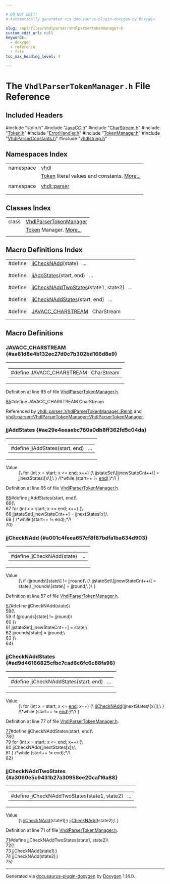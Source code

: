 ```yaml
---

# DO NOT EDIT!
# Automatically generated via docusaurus-plugin-doxygen by Doxygen.

slug: /api/files/vhdlparser/vhdlparsertokenmanager-h
custom_edit_url: null
keywords:
  - doxygen
  - reference
  - file
toc_max_heading_level: 4

---
```


<div class="doxyPage">

# The `VhdlParserTokenManager.h` File Reference



## Included Headers

<div class="doxyIncludesList">#include "stdio.h"
#include "<a href="/web-doxygen/docs/api/files/vhdlparser/javacc-h">JavaCC.h</a>"
#include "<a href="/web-doxygen/docs/api/files/vhdlparser/charstream-h">CharStream.h</a>"
#include "<a href="/web-doxygen/docs/api/files/vhdlparser/token-h">Token.h</a>"
#include "<a href="/web-doxygen/docs/api/files/vhdlparser/errorhandler-h">ErrorHandler.h</a>"
#include "<a href="/web-doxygen/docs/api/files/vhdlparser/tokenmanager-h">TokenManager.h</a>"
#include "<a href="/web-doxygen/docs/api/files/vhdlparser/vhdlparserconstants-h">VhdlParserConstants.h</a>"
#include "<a href="/web-doxygen/docs/api/files/vhdlparser/vhdlstring-h">vhdlstring.h</a>"
</div>

## Namespaces Index

<table class="doxyMembersIndex">

<tr class="doxyMemberIndexItem">
<td class="doxyMemberIndexItemType" align="left" valign="top">namespace</td>
<td class="doxyMemberIndexItemName" align="left" valign="top"><a href="/web-doxygen/docs/api/namespaces/vhdl">vhdl</a></td>
</tr>
<tr class="doxyMemberIndexDescription">
<td class="doxyMemberIndexDescriptionLeft"></td>
<td class="doxyMemberIndexDescriptionRight">
<a href="/web-doxygen/docs/api/classes/token">Token</a> literal values and constants. <a href="/web-doxygen/docs/api/namespaces/vhdl/#details">More...</a>
</td>
</tr>
<tr class="doxyMemberIndexSeparator">
<td class="doxyMemberIndexSeparator" colspan="2"></td>
</tr>

<tr class="doxyMemberIndexItem">
<td class="doxyMemberIndexItemType" align="left" valign="top">namespace</td>
<td class="doxyMemberIndexItemName" align="left" valign="top"><a href="/web-doxygen/docs/api/namespaces/vhdl/parser">vhdl::parser</a></td>
</tr>
<tr class="doxyMemberIndexDescription">
<td class="doxyMemberIndexDescriptionLeft"></td>
<td class="doxyMemberIndexDescriptionRight">
</td>
</tr>
<tr class="doxyMemberIndexSeparator">
<td class="doxyMemberIndexSeparator" colspan="2"></td>
</tr>

</table>

## Classes Index

<table class="doxyMembersIndex">

<tr class="doxyMemberIndexItem">
<td class="doxyMemberIndexItemType" align="left" valign="top">class</td>
<td class="doxyMemberIndexItemName" align="left" valign="top"><a href="/web-doxygen/docs/api/classes/vhdl/parser/vhdlparsertokenmanager">VhdlParserTokenManager</a></td>
</tr>
<tr class="doxyMemberIndexDescription">
<td class="doxyMemberIndexDescriptionLeft"></td>
<td class="doxyMemberIndexDescriptionRight">
<a href="/web-doxygen/docs/api/classes/vhdl/parser/token">Token</a> Manager. <a href="/web-doxygen/docs/api/classes/vhdl/parser/vhdlparsertokenmanager/#details">More...</a>
</td>
</tr>
<tr class="doxyMemberIndexSeparator">
<td class="doxyMemberIndexSeparator" colspan="2"></td>
</tr>

</table>

## Macro Definitions Index

<table class="doxyMembersIndex">

<tr class="doxyMemberIndexItem">
<td class="doxyMemberIndexItemType" align="left" valign="top">#define</td>
<td class="doxyMemberIndexItemName" align="left" valign="top"><a href="#a001c4feea657cf8f87bdfa1ba634d903">jjCheckNAdd</a>(state)&nbsp;&nbsp;&nbsp;...</td>
</tr>
<tr class="doxyMemberIndexDescription">
<td class="doxyMemberIndexDescriptionLeft"></td>
<td class="doxyMemberIndexDescriptionRight">
</td>
</tr>
<tr class="doxyMemberIndexSeparator">
<td class="doxyMemberIndexSeparator" colspan="2"></td>
</tr>

<tr class="doxyMemberIndexItem">
<td class="doxyMemberIndexItemType" align="left" valign="top">#define</td>
<td class="doxyMemberIndexItemName" align="left" valign="top"><a href="#ae29e4eeaebc760a0db8ff362fd5c04da">jjAddStates</a>(start, end)&nbsp;&nbsp;&nbsp;...</td>
</tr>
<tr class="doxyMemberIndexDescription">
<td class="doxyMemberIndexDescriptionLeft"></td>
<td class="doxyMemberIndexDescriptionRight">
</td>
</tr>
<tr class="doxyMemberIndexSeparator">
<td class="doxyMemberIndexSeparator" colspan="2"></td>
</tr>

<tr class="doxyMemberIndexItem">
<td class="doxyMemberIndexItemType" align="left" valign="top">#define</td>
<td class="doxyMemberIndexItemName" align="left" valign="top"><a href="#a3060e5c9431b27a30958ee20caf16a88">jjCheckNAddTwoStates</a>(state1, state2)&nbsp;&nbsp;&nbsp;...</td>
</tr>
<tr class="doxyMemberIndexDescription">
<td class="doxyMemberIndexDescriptionLeft"></td>
<td class="doxyMemberIndexDescriptionRight">
</td>
</tr>
<tr class="doxyMemberIndexSeparator">
<td class="doxyMemberIndexSeparator" colspan="2"></td>
</tr>

<tr class="doxyMemberIndexItem">
<td class="doxyMemberIndexItemType" align="left" valign="top">#define</td>
<td class="doxyMemberIndexItemName" align="left" valign="top"><a href="#ad9d46166825cfbc7cad6c6fc6c88fa98">jjCheckNAddStates</a>(start, end)&nbsp;&nbsp;&nbsp;...</td>
</tr>
<tr class="doxyMemberIndexDescription">
<td class="doxyMemberIndexDescriptionLeft"></td>
<td class="doxyMemberIndexDescriptionRight">
</td>
</tr>
<tr class="doxyMemberIndexSeparator">
<td class="doxyMemberIndexSeparator" colspan="2"></td>
</tr>

<tr class="doxyMemberIndexItem">
<td class="doxyMemberIndexItemType" align="left" valign="top">#define</td>
<td class="doxyMemberIndexItemName" align="left" valign="top"><a href="#aa81d8e4b132ec27d0c7b302bd166d8e9">JAVACC_CHARSTREAM</a>&nbsp;&nbsp;&nbsp;CharStream</td>
</tr>
<tr class="doxyMemberIndexDescription">
<td class="doxyMemberIndexDescriptionLeft"></td>
<td class="doxyMemberIndexDescriptionRight">
</td>
</tr>
<tr class="doxyMemberIndexSeparator">
<td class="doxyMemberIndexSeparator" colspan="2"></td>
</tr>

</table>


<div class="doxySectionDef">

## Macro Definitions

### JAVACC\_CHARSTREAM {#aa81d8e4b132ec27d0c7b302bd166d8e9}

<div class="doxyMemberItem">
<div class="doxyMemberProto">
<table class="doxyMemberLabels">
<tr class="doxyMemberLabels">
<td class="doxyMemberLabelsLeft">
<table class="doxyMemberName">
<tr>
<td class="doxyMemberName">#define JAVACC_CHARSTREAM&nbsp;&nbsp;&nbsp;CharStream</td>
</tr>
</table>
</td>
</tr>
</table>
</div>
<div class="doxyMemberDoc">



Definition at line 85 of file <a href="/web-doxygen/docs/api/files/vhdlparser/vhdlparsertokenmanager-h">VhdlParserTokenManager.h</a>.

<div class="doxyProgramListing">

<div class="doxyCodeLine"><span class="doxyLineNumber"><a href="#aa81d8e4b132ec27d0c7b302bd166d8e9">85</a></span><span class="doxyLineContent"><span class="doxyHighlightPreprocessor">#define JAVACC_CHARSTREAM CharStream</span></span></div>

</div>


Referenced by <a href="/web-doxygen/docs/api/classes/vhdl/parser/vhdlparsertokenmanager/#a117f0df3f3675897ccb4a63c63a12721">vhdl::parser::VhdlParserTokenManager::ReInit</a> and <a href="/web-doxygen/docs/api/classes/vhdl/parser/vhdlparsertokenmanager/#a817fc78ccb9d705012d397eacb0805a0">vhdl::parser::VhdlParserTokenManager::VhdlParserTokenManager</a>.
</div>
</div>

### jjAddStates {#ae29e4eeaebc760a0db8ff362fd5c04da}

<div class="doxyMemberItem">
<div class="doxyMemberProto">
<table class="doxyMemberLabels">
<tr class="doxyMemberLabels">
<td class="doxyMemberLabelsLeft">
<table class="doxyMemberName">
<tr>
<td class="doxyMemberName">#define jjAddStates(start, end)&nbsp;&nbsp;&nbsp;...</td>
</tr>
</table>
</td>
</tr>
</table>
</div>
<div class="doxyMemberDoc">



<dl class="doxySectionUser">
<dt>Value</dt>
<dd>
<div class="doxyVerbatim">{\
   for (int x = start; x &lt;= <a href="/web-doxygen/docs/api/files/src/dir-cpp/#ad0550a128905c4e07b633d437992b002">end</a>; x++) {\
      jjstateSet\[jjnewStateCnt++\] = jjnextStates\[x\];\
   } /\*while (start++ != <a href="/web-doxygen/docs/api/files/src/dir-cpp/#ad0550a128905c4e07b633d437992b002">end</a>);\*/\
}
</div>
</dd>
</dl>

Definition at line 65 of file <a href="/web-doxygen/docs/api/files/vhdlparser/vhdlparsertokenmanager-h">VhdlParserTokenManager.h</a>.

<div class="doxyProgramListing">

<div class="doxyCodeLine"><span class="doxyLineNumber"><a href="#ae29e4eeaebc760a0db8ff362fd5c04da">65</a></span><span class="doxyLineContent"><span class="doxyHighlightPreprocessor">#define jjAddStates(start, end)\</span></span></div>
<div class="doxyCodeLine"><span class="doxyLineNumber">66</span><span class="doxyLineContent"><span class="doxyHighlightPreprocessor">{\</span></span></div>
<div class="doxyCodeLine"><span class="doxyLineNumber">67</span><span class="doxyLineContent"><span class="doxyHighlightPreprocessor">   for (int x = start; x &lt;= end; x++) {\</span></span></div>
<div class="doxyCodeLine"><span class="doxyLineNumber">68</span><span class="doxyLineContent"><span class="doxyHighlightPreprocessor">      jjstateSet[jjnewStateCnt++] = jjnextStates[x];\</span></span></div>
<div class="doxyCodeLine"><span class="doxyLineNumber">69</span><span class="doxyLineContent"><span class="doxyHighlightPreprocessor">   } </span><span class="doxyHighlightComment">/*while (start++ != end);*/</span><span class="doxyHighlightPreprocessor">\</span></span></div>
<div class="doxyCodeLine"><span class="doxyLineNumber">70</span><span class="doxyLineContent"><span class="doxyHighlightPreprocessor">}</span></span></div>

</div>

</div>
</div>

### jjCheckNAdd {#a001c4feea657cf8f87bdfa1ba634d903}

<div class="doxyMemberItem">
<div class="doxyMemberProto">
<table class="doxyMemberLabels">
<tr class="doxyMemberLabels">
<td class="doxyMemberLabelsLeft">
<table class="doxyMemberName">
<tr>
<td class="doxyMemberName">#define jjCheckNAdd(state)&nbsp;&nbsp;&nbsp;...</td>
</tr>
</table>
</td>
</tr>
</table>
</div>
<div class="doxyMemberDoc">



<dl class="doxySectionUser">
<dt>Value</dt>
<dd>
<div class="doxyVerbatim">{\
   if (jjrounds\[state\] != jjround)\
   {\
      jjstateSet\[jjnewStateCnt++\] = state;\
      jjrounds\[state\] = jjround;\
   }\
}
</div>
</dd>
</dl>

Definition at line 57 of file <a href="/web-doxygen/docs/api/files/vhdlparser/vhdlparsertokenmanager-h">VhdlParserTokenManager.h</a>.

<div class="doxyProgramListing">

<div class="doxyCodeLine"><span class="doxyLineNumber"><a href="#a001c4feea657cf8f87bdfa1ba634d903">57</a></span><span class="doxyLineContent"><span class="doxyHighlightPreprocessor">#define jjCheckNAdd(state)\</span></span></div>
<div class="doxyCodeLine"><span class="doxyLineNumber">58</span><span class="doxyLineContent"><span class="doxyHighlightPreprocessor">{\</span></span></div>
<div class="doxyCodeLine"><span class="doxyLineNumber">59</span><span class="doxyLineContent"><span class="doxyHighlightPreprocessor">   if (jjrounds[state] != jjround)\</span></span></div>
<div class="doxyCodeLine"><span class="doxyLineNumber">60</span><span class="doxyLineContent"><span class="doxyHighlightPreprocessor">   {\</span></span></div>
<div class="doxyCodeLine"><span class="doxyLineNumber">61</span><span class="doxyLineContent"><span class="doxyHighlightPreprocessor">      jjstateSet[jjnewStateCnt++] = state;\</span></span></div>
<div class="doxyCodeLine"><span class="doxyLineNumber">62</span><span class="doxyLineContent"><span class="doxyHighlightPreprocessor">      jjrounds[state] = jjround;\</span></span></div>
<div class="doxyCodeLine"><span class="doxyLineNumber">63</span><span class="doxyLineContent"><span class="doxyHighlightPreprocessor">   }\</span></span></div>
<div class="doxyCodeLine"><span class="doxyLineNumber">64</span><span class="doxyLineContent"><span class="doxyHighlightPreprocessor">}</span></span></div>

</div>

</div>
</div>

### jjCheckNAddStates {#ad9d46166825cfbc7cad6c6fc6c88fa98}

<div class="doxyMemberItem">
<div class="doxyMemberProto">
<table class="doxyMemberLabels">
<tr class="doxyMemberLabels">
<td class="doxyMemberLabelsLeft">
<table class="doxyMemberName">
<tr>
<td class="doxyMemberName">#define jjCheckNAddStates(start, end)&nbsp;&nbsp;&nbsp;...</td>
</tr>
</table>
</td>
</tr>
</table>
</div>
<div class="doxyMemberDoc">



<dl class="doxySectionUser">
<dt>Value</dt>
<dd>
<div class="doxyVerbatim">{\
   for (int x = start; x &lt;= <a href="/web-doxygen/docs/api/files/src/dir-cpp/#ad0550a128905c4e07b633d437992b002">end</a>; x++) {\
      <a href="#a001c4feea657cf8f87bdfa1ba634d903">jjCheckNAdd</a>(jjnextStates\[x\]);\
   } /\*while (start++ != <a href="/web-doxygen/docs/api/files/src/dir-cpp/#ad0550a128905c4e07b633d437992b002">end</a>);\*/\
}
</div>
</dd>
</dl>

Definition at line 77 of file <a href="/web-doxygen/docs/api/files/vhdlparser/vhdlparsertokenmanager-h">VhdlParserTokenManager.h</a>.

<div class="doxyProgramListing">

<div class="doxyCodeLine"><span class="doxyLineNumber"><a href="#ad9d46166825cfbc7cad6c6fc6c88fa98">77</a></span><span class="doxyLineContent"><span class="doxyHighlightPreprocessor">#define jjCheckNAddStates(start, end)\</span></span></div>
<div class="doxyCodeLine"><span class="doxyLineNumber">78</span><span class="doxyLineContent"><span class="doxyHighlightPreprocessor">{\</span></span></div>
<div class="doxyCodeLine"><span class="doxyLineNumber">79</span><span class="doxyLineContent"><span class="doxyHighlightPreprocessor">   for (int x = start; x &lt;= end; x++) {\</span></span></div>
<div class="doxyCodeLine"><span class="doxyLineNumber">80</span><span class="doxyLineContent"><span class="doxyHighlightPreprocessor">      jjCheckNAdd(jjnextStates[x]);\</span></span></div>
<div class="doxyCodeLine"><span class="doxyLineNumber">81</span><span class="doxyLineContent"><span class="doxyHighlightPreprocessor">   } </span><span class="doxyHighlightComment">/*while (start++ != end);*/</span><span class="doxyHighlightPreprocessor">\</span></span></div>
<div class="doxyCodeLine"><span class="doxyLineNumber">82</span><span class="doxyLineContent"><span class="doxyHighlightPreprocessor">}</span></span></div>

</div>

</div>
</div>

### jjCheckNAddTwoStates {#a3060e5c9431b27a30958ee20caf16a88}

<div class="doxyMemberItem">
<div class="doxyMemberProto">
<table class="doxyMemberLabels">
<tr class="doxyMemberLabels">
<td class="doxyMemberLabelsLeft">
<table class="doxyMemberName">
<tr>
<td class="doxyMemberName">#define jjCheckNAddTwoStates(state1, state2)&nbsp;&nbsp;&nbsp;...</td>
</tr>
</table>
</td>
</tr>
</table>
</div>
<div class="doxyMemberDoc">



<dl class="doxySectionUser">
<dt>Value</dt>
<dd>
<div class="doxyVerbatim">{\
   <a href="#a001c4feea657cf8f87bdfa1ba634d903">jjCheckNAdd</a>(state1);\
   <a href="#a001c4feea657cf8f87bdfa1ba634d903">jjCheckNAdd</a>(state2);\
}
</div>
</dd>
</dl>

Definition at line 71 of file <a href="/web-doxygen/docs/api/files/vhdlparser/vhdlparsertokenmanager-h">VhdlParserTokenManager.h</a>.

<div class="doxyProgramListing">

<div class="doxyCodeLine"><span class="doxyLineNumber"><a href="#a3060e5c9431b27a30958ee20caf16a88">71</a></span><span class="doxyLineContent"><span class="doxyHighlightPreprocessor">#define jjCheckNAddTwoStates(state1, state2)\</span></span></div>
<div class="doxyCodeLine"><span class="doxyLineNumber">72</span><span class="doxyLineContent"><span class="doxyHighlightPreprocessor">{\</span></span></div>
<div class="doxyCodeLine"><span class="doxyLineNumber">73</span><span class="doxyLineContent"><span class="doxyHighlightPreprocessor">   jjCheckNAdd(state1);\</span></span></div>
<div class="doxyCodeLine"><span class="doxyLineNumber">74</span><span class="doxyLineContent"><span class="doxyHighlightPreprocessor">   jjCheckNAdd(state2);\</span></span></div>
<div class="doxyCodeLine"><span class="doxyLineNumber">75</span><span class="doxyLineContent"><span class="doxyHighlightPreprocessor">}</span></span></div>

</div>

</div>
</div>

</div>

<hr/>

<p class="doxyGeneratedBy">Generated via <a href="https://github.com/xpack/docusaurus-plugin-doxygen">docusaurus-plugin-doxygen</a> by <a href="https://www.doxygen.nl">Doxygen</a> 1.14.0.</p>

</div>
